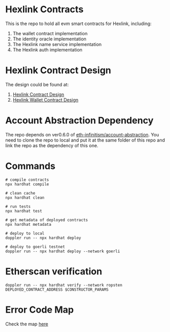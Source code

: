 # Hexlink Contracts

This is the repo to hold all evm smart contracts for Hexlink, including:

1. The wallet contract implementation
2. The identity oracle implementation
3. The Hexlink name service implementation
4. The Hexlink auth implementation

# Hexlink Contract Design

The design could be found at:

1. [Hexlink Contract Design](https://docs.google.com/document/d/1rggtUx_oS0rD3e9hYCvAL0IslBUc7OaOQC9ily24X1A/edit?usp=sharing)
2. [Hexlink Wallet Contract Design](https://docs.google.com/document/d/1r2hulO2eJJokoH_gO9cdKQTyegUnTUCtSN-_M3E9hnw/edit?usp=sharing)

# Account Abstraction Dependency

The repo depends on ver0.6.0 of [eth-infinitism/account-abstraction](https://github.com/eth-infinitism/account-abstraction/tree/ver0.6.0). You need to clone the repo to local and put it at the same folder of this repo and link the repo as the dependency of this one.

# Commands

```shell
# compile contracts
npx hardhat compile

# clean cache
npx hardhat clean

# run tests
npx hardhat test

# get metadata of deployed contracts
npx hardhat metadata

# deploy to local
doppler run -- npx hardhat deploy

# deploy to goerli testnet
doppler run -- npx hardhat deploy --network goerli
```

# Etherscan verification

```shell
doppler run -- npx hardhat verify --network ropsten DEPLOYED_CONTRACT_ADDRESS $CONSTRUCTOR_PARAMS
```

# Error Code Map

Check the map [here](https://docs.google.com/spreadsheets/d/1-7L5A0c2slNonNL85h6HEMTrVbWVo7VBsJSn9LEUHxg/edit?usp=sharing)
